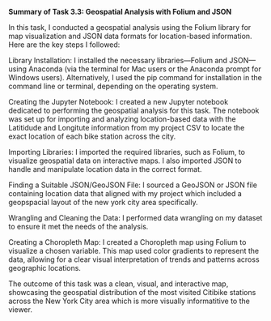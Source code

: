 **Summary of Task 3.3: Geospatial Analysis with Folium and JSON**

In this task, I conducted a geospatial analysis using the Folium library for map visualization and JSON data formats for location-based information. Here are the key steps I followed:

Library Installation: I installed the necessary libraries—Folium and JSON—using Anaconda (via the terminal for Mac users or the Anaconda prompt for Windows users). Alternatively, I used the pip command for installation in the command line or terminal, depending on the operating system.

Creating the Jupyter Notebook: I created a new Jupyter notebook dedicated to performing the geospatial analysis for this task. The notebook was set up for importing and analyzing location-based data with the Latitidude and Longitute information from my project CSV to locate the exact location of each bike station across the city. 

Importing Libraries: I imported the required libraries, such as Folium, to visualize geospatial data on interactive maps. I also imported JSON to handle and manipulate location data in the correct format.

Finding a Suitable JSON/GeoJSON File: I sourced a GeoJSON or JSON file containing location data that aligned with my project which included a geopspacial layout of the new york city area specifically. 

Wrangling and Cleaning the Data: I performed data wrangling on my dataset to ensure it met the needs of the analysis. 

Creating a Choropleth Map: I created a Choropleth map using Folium to visualize a chosen variable. This map used color gradients to represent the data, allowing for a clear visual interpretation of trends and patterns across geographic locations.

The outcome of this task was a clean, visual, and interactive map, showcasing the geospatial distribution of the most visited Citibike stations across the New York City area which is more visually informatitive to the viewer. 

